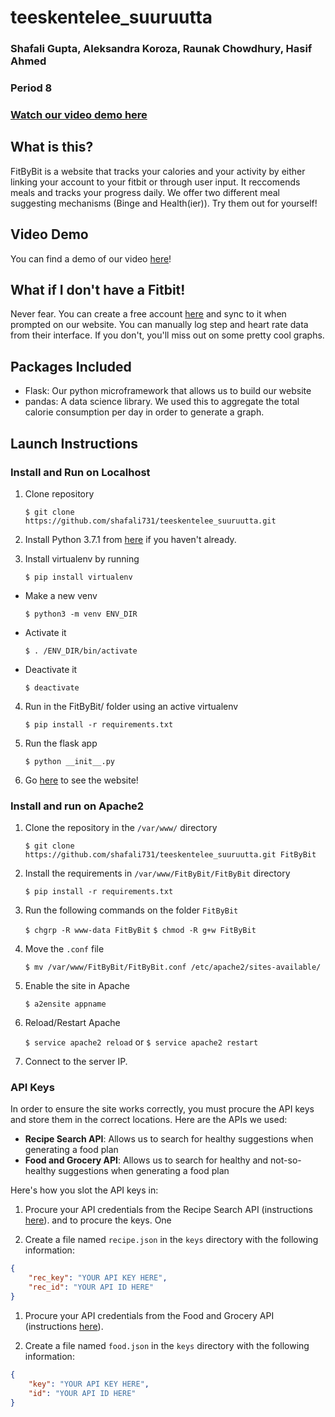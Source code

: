 # teeskentelee_suuruutta
### Shafali Gupta, Aleksandra Koroza, Raunak Chowdhury, Hasif Ahmed
### Period 8
### [Watch our video demo here](https://youtu.be/psnPWEzNYUM)
## What is this?

FitByBit is a website that tracks your calories and your activity by either linking your account to your fitbit or through user input. It reccomends meals and tracks your progress daily. We offer two different meal suggesting mechanisms (Binge and Health(ier)). Try them out for yourself!

## Video Demo
You can find a demo of our video [here](https://www.youtube.com/)!

## What if I don't have a Fitbit!

Never fear. You can create a free account [here](https://accounts.fitbit.com/signup?lcl=en_US&targetUrl=https%3A%2F%2Fwww.fitbit.com%2Flogin%2Ftransferpage%3Fredirect%3Dhttps%25253A%25252F%25252Fwww.fitbit.com%25252F) and sync to it when prompted on our website. You can manually log step and heart rate data from their interface. If you don't, you'll miss out on some pretty cool graphs.

## Packages Included
- Flask: Our python microframework that allows us to build our website
- pandas: A data science library. We used this to aggregate the total calorie consumption per day in order to generate a graph.

## Launch Instructions
### Install and Run on Localhost
1. Clone repository

     `$ git clone https://github.com/shafali731/teeskentelee_suuruutta.git`

2. Install Python 3.7.1 from [here](https://www.python.org/downloads/) if you haven't already.
3.  Install virtualenv by running

     `$ pip install virtualenv`

  - Make a new venv

      `$ python3 -m venv ENV_DIR`

  - Activate it  

      `$ . /ENV_DIR/bin/activate `

  - Deactivate it  

      `$ deactivate`  

 4. Run in the FitByBit/ folder using an active virtualenv   

      `$ pip install -r requirements.txt`

 5. Run the flask app

      `$ python __init__.py `

 6. Go [here](http://46.101.122.170/) to see the website!

### Install and run on Apache2
1. Clone the repository in the `/var/www/` directory

    `$ git clone https://github.com/shafali731/teeskentelee_suuruutta.git FitByBit`
 4. Install the requirements in `/var/www/FitByBit/FitByBit` directory

      `$ pip install -r requirements.txt`

2. Run the following commands on the folder `FitByBit`

    `$ chgrp -R www-data FitByBit`
    `$ chmod -R g+w FitByBit`

3. Move the `.conf` file

    `$ mv /var/www/FitByBit/FitByBit.conf /etc/apache2/sites-available/`

4. Enable the site in Apache

    `$ a2ensite appname`

5. Reload/Restart Apache

    `$ service apache2 reload`
      or
    `$ service apache2 restart`

6. Connect to the server IP.

### API Keys
In order to ensure the site works correctly, you must procure the API keys and store them in the correct locations. Here are the APIs we used:

- **Recipe Search API**: Allows us to search for healthy suggestions when generating a food plan
- **Food and Grocery API**: Allows us to search for healthy and not-so-healthy suggestions when generating a food plan

Here's how you slot the API keys in:

1. Procure your API credentials from the Recipe Search API (instructions [here](https://github.com/shafali731/teeskentelee_suuruutta/blob/master/doc/api_EDAMAM_Recipe_Search.pdf)). and  to procure the keys. One

1. Create a file named `recipe.json` in the `keys` directory with the following information:
``` json
{
    "rec_key": "YOUR API KEY HERE",
    "rec_id": "YOUR API ID HERE"
}
```

1. Procure your API credentials from the Food and Grocery API (instructions [here](https://github.com/shafali731/teeskentelee_suuruutta/blob/master/doc/api_EDAMAM_Food_and_Grocery_Database.pdf)).

1. Create a file named `food.json` in the `keys` directory with the following information:
``` json
{
    "key": "YOUR API KEY HERE",
    "id": "YOUR API ID HERE"
}
```
